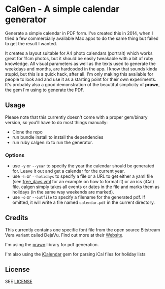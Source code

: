 # CalGen - A simple calendar generator

Generate a simple calendar in PDF form. I've created this in 2014, when I tried a few commercially
available Mac apps to do the same thing but failed to get the result I wanted.

It creates a layout suitable for A4 photo calendars (portrait) which works great for 11cm photos,
but it should be easily tweakable with a bit of ruby knowledge. All visual parameters as well as
the texts used to generate the weekdays and months, are hardcoded in the app. I know that sounds
kinda stupid, but this is a quick hack, after all. I'm only making this available for people to
look and and use it as a starting point for their own experiments. It's probably also a good
demonstration of the beautiful simplicity of **prawn**, the gem I'm using to generate the PDF.

## Usage

Please note that this currently doesn't come with a proper gem/binary version, so you'll have to
do most things manually:

- Clone the repo
- run bundle install to install the dependencies
- run ruby calgen.rb to run the generator.

### Options

- use `-y` or `--year` to specify the year the calendar should be generated for. Leave it out and
get a calendar for the current year.
- use `-h` or `--holidays` to specify a file or a URL to get either a yaml file (see
[free_days.yml](free_days.yml) for an example on how to format it) or an ics (iCal) file. calgen
simply takes all events or dates in the file and marks them as holidays (in the same way weekends
are marked).
- use `-o` or `--outfile` to specify a filename for the generated pdf. If omitted, it will write a
file named `calendar.pdf` in the current directory.

## Credits

This currently contains one specific font file from the open source Bitstream Vera variant called
DejaVu. Find out more at their [Website](http://dejavu-fonts.org/).

I'm using the [prawn](https://github.com/prawnpdf/prawn) library for pdf generation.

I'm also using the [iCalendar](https://github.com/icalendar/icalendar) gem for parsing iCal files for holiday lists

## License

SEE [LICENSE](LICENSE)
